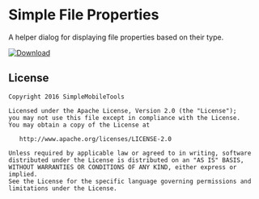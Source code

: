 # Simple File Properties
A helper dialog for displaying file properties based on their type.

[ ![Download](https://api.bintray.com/packages/simplelibraries/fileproperties/fileproperties/images/download.svg) ](https://bintray.com/simplelibraries/fileproperties/fileproperties/_latestVersion)

License
-------
    Copyright 2016 SimpleMobileTools

    Licensed under the Apache License, Version 2.0 (the "License");
    you may not use this file except in compliance with the License.
    You may obtain a copy of the License at

       http://www.apache.org/licenses/LICENSE-2.0

    Unless required by applicable law or agreed to in writing, software
    distributed under the License is distributed on an "AS IS" BASIS,
    WITHOUT WARRANTIES OR CONDITIONS OF ANY KIND, either express or implied.
    See the License for the specific language governing permissions and
    limitations under the License.
